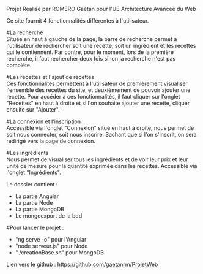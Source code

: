 Projet Réalisé par ROMERO Gaétan pour l'UE Architecture Avancée du Web

Ce site fournit 4 fonctionnalités différentes à l'utilisateur.

#La recherche
<br/>
  Située en haut à gauche de la page, la barre de recherche permet à l'utilisateur de rechercher soit une recette, soit un ingrédient et les recettes qui le contiennent.
Par contre, pour le moment, lors de la première recherche, il faut rechercher deux fois sinon la recherche n'est pas complète.

#Les recettes et l'ajout de recettes
<br/>
  Ces fonctionnalités permettent à l'utilisateur de premièrement visualiser l'ensemble des recettes du site, et deuxièmement de pouvoir ajouter une recette.
Pour accéder à ces fonctionnalités, il faut cliquer sur l'onglet "Recettes" en haut à droite et si l'on souhaite ajouter une recette, cliquer ensuite sur "Ajouter".

#La connexion et l'inscription
<br/>
  Accessible via l'onglet "Connexion" situé en haut à droite, nous permet de soit nous connecter, soit nous inscrire.
Sachant que si l'on s'inscrit, on sera redirigé vers la page de connexion.

#Les ingrédients
<br/>
  Nous permet de visualiser tous les ingrédients et de voir leur prix et leur unité de mesure pour la quantité exprimée dans les recettes.
Accessible via l'onglet "Ingrédients".


Le dossier contient :
  - La partie Angular
  - La partie Node
  - La partie MongoDB
  - Le mongoexport de la bdd


#Pour lancer le projet :
  - "ng serve -o" pour l'Angular
  - "node serveur.js" pour Node
  - "./creationBase.sh" pour MongoDB

Lien vers le github : https://github.com/gaetanrm/ProjetWeb
